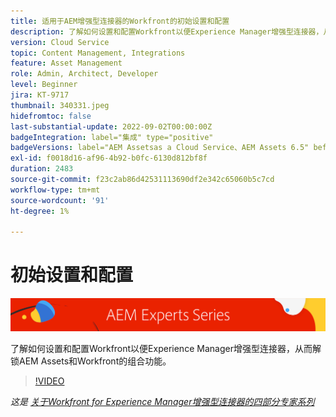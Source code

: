 ```yaml
---
title: 适用于AEM增强型连接器的Workfront的初始设置和配置
description: 了解如何设置和配置Workfront以便Experience Manager增强型连接器，从而解锁AEM Assets和Workfront的组合功能。
version: Cloud Service
topic: Content Management, Integrations
feature: Asset Management
role: Admin, Architect, Developer
level: Beginner
jira: KT-9717
thumbnail: 340331.jpeg
hidefromtoc: false
last-substantial-update: 2022-09-02T00:00:00Z
badgeIntegration: label="集成" type="positive"
badgeVersions: label="AEM Assetsas a Cloud Service、AEM Assets 6.5" before-title="false"
exl-id: f0018d16-af96-4b92-b0fc-6130d812bf8f
duration: 2483
source-git-commit: f23c2ab86d42531113690df2e342c65060b5c7cd
workflow-type: tm+mt
source-wordcount: '91'
ht-degree: 1%

---
```


# 初始设置和配置

![AEM Experts系列](./assets/banner.png)

了解如何设置和配置Workfront以便Experience Manager增强型连接器，从而解锁AEM Assets和Workfront的组合功能。

>[!VIDEO](https://video.tv.adobe.com/v/340331?quality=12&learn=on)

_这是 [关于Workfront for Experience Manager增强型连接器的四部分专家系列](./overview.md)_
